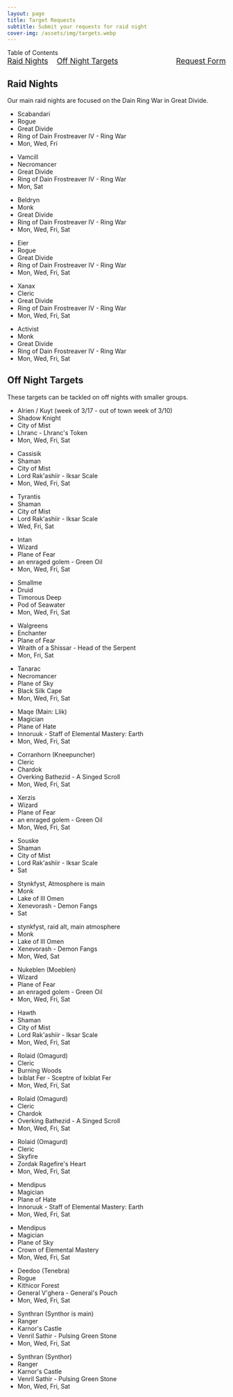 ```yaml
---
layout: page
title: Target Requests
subtitle: Submit your requests for raid night
cover-img: /assets/img/targets.webp
---
```


<div class="toc-heading">Table of Contents</div>
<div style="display: flex; justify-content: space-between; align-items: center; font-size: 1.25em; margin-bottom: 20px;">
  <div style="display: flex; gap: 20px; flex: 1;">
    <a href="#raid-nights">Raid Nights</a>
    <a href="#off-night-targets">Off Night Targets</a>
  </div>
  <div style="margin-left: 20px;">
    <a href="https://docs.google.com/forms/d/e/1FAIpQLSfrdGZCRdUpdJ14DtRNTurlymNWYFvUbFBp0GvLOXvZb9JApA/viewform">Request Form</a>
  </div>
</div>

<h2 id="raid-nights">Raid Nights</h2>
<p class="raid-description">Our main raid nights are focused on the Dain Ring War in Great Divide.</p>
<div class="card-container">
  <div class="card rogue">
    <ul>
      <li>Scabandari</li>
      <li>Rogue</li>
      <li>Great Divide</li>
      <li>Ring of Dain Frostreaver IV - Ring War</li>
      <li>Mon, Wed, Fri</li>
    </ul>
  </div>
  <div class="card necromancer">
    <ul>
      <li>Vamcill</li>
      <li>Necromancer</li>
      <li>Great Divide</li>
      <li>Ring of Dain Frostreaver IV - Ring War</li>
      <li>Mon, Sat</li>
    </ul>
  </div>
  <div class="card monk">
    <ul>
      <li>Beldryn</li>
      <li>Monk</li>
      <li>Great Divide</li>
      <li>Ring of Dain Frostreaver IV - Ring War</li>
      <li>Mon, Wed, Fri, Sat</li>
    </ul>
  </div>
  <div class="card rogue">
    <ul>
      <li>Eier</li>
      <li>Rogue</li>
      <li>Great Divide</li>
      <li>Ring of Dain Frostreaver IV - Ring War</li>
      <li>Mon, Wed, Fri, Sat</li>
    </ul>
  </div>
  <div class="card cleric">
    <ul>
      <li>Xanax</li>
      <li>Cleric</li>
      <li>Great Divide</li>
      <li>Ring of Dain Frostreaver IV - Ring War</li>
      <li>Mon, Wed, Fri, Sat</li>
    </ul>
  </div>
  <div class="card monk">
    <ul>
      <li>Activist</li>
      <li>Monk</li>
      <li>Great Divide</li>
      <li>Ring of Dain Frostreaver IV - Ring War</li>
      <li>Mon, Wed, Fri, Sat</li>
    </ul>
  </div>
</div>

<h2 id="off-night-targets">Off Night Targets</h2>
<p class="raid-description">These targets can be tackled on off nights with smaller groups.</p>
<div class="card-container">
  <div class="card shadow-knight">
    <ul>
      <li>Alrien / Kuyt (week of 3/17 - out of town week of 3/10)</li>
      <li>Shadow Knight</li>
      <li>City of Mist</li>
      <li>Lhranc - Lhranc's Token</li>
      <li>Mon, Wed, Fri, Sat</li>
    </ul>
  </div>
  <div class="card shaman">
    <ul>
      <li>Cassisik </li>
      <li>Shaman</li>
      <li>City of Mist</li>
      <li>Lord Rak'ashiir - Iksar Scale</li>
      <li>Mon, Wed, Fri, Sat</li>
    </ul>
  </div>
  <div class="card shaman">
    <ul>
      <li>Tyrantis</li>
      <li>Shaman</li>
      <li>City of Mist</li>
      <li>Lord Rak'ashiir - Iksar Scale</li>
      <li>Wed, Fri, Sat</li>
    </ul>
  </div>
  <div class="card wizard">
    <ul>
      <li>Intan</li>
      <li>Wizard</li>
      <li>Plane of Fear</li>
      <li>an enraged golem - Green Oil</li>
      <li>Mon, Wed, Fri, Sat</li>
    </ul>
  </div>
  <div class="card druid">
    <ul>
      <li>Smallme</li>
      <li>Druid</li>
      <li>Timorous Deep</li>
      <li>Pod of Seawater</li>
      <li>Mon, Wed, Fri, Sat</li>
    </ul>
  </div>
  <div class="card enchanter">
    <ul>
      <li>Walgreens</li>
      <li>Enchanter</li>
      <li>Plane of Fear</li>
      <li>Wraith of a Shissar - Head of the Serpent</li>
      <li>Mon, Fri, Sat</li>
    </ul>
  </div>
  <div class="card necromancer">
    <ul>
      <li>Tanarac</li>
      <li>Necromancer</li>
      <li>Plane of Sky</li>
      <li>Black Silk Cape</li>
      <li>Mon, Wed, Fri, Sat</li>
    </ul>
  </div>
  <div class="card magician">
    <ul>
      <li>Maqe (Main: Llik)</li>
      <li>Magician</li>
      <li>Plane of Hate</li>
      <li>Innoruuk - Staff of Elemental Mastery: Earth</li>
      <li>Mon, Wed, Fri, Sat</li>
    </ul>
  </div>
  <div class="card cleric">
    <ul>
      <li>Corranhorn (Kneepuncher)</li>
      <li>Cleric</li>
      <li>Chardok</li>
      <li>Overking Bathezid - A Singed Scroll</li>
      <li>Mon, Wed, Fri, Sat</li>
    </ul>
  </div>
  <div class="card wizard">
    <ul>
      <li>Xerzis</li>
      <li>Wizard</li>
      <li>Plane of Fear</li>
      <li>an enraged golem - Green Oil</li>
      <li>Mon, Wed, Fri, Sat</li>
    </ul>
  </div>
  <div class="card shaman">
    <ul>
      <li>Souske</li>
      <li>Shaman</li>
      <li>City of Mist</li>
      <li>Lord Rak'ashiir - Iksar Scale</li>
      <li>Sat</li>
    </ul>
  </div>
  <div class="card monk">
    <ul>
      <li>Stynkfyst, Atmosphere is main</li>
      <li>Monk</li>
      <li>Lake of Ill Omen</li>
      <li>Xenevorash - Demon Fangs</li>
      <li>Sat</li>
    </ul>
  </div>
  <div class="card monk">
    <ul>
      <li>stynkfyst, raid alt, main atmosphere</li>
      <li>Monk</li>
      <li>Lake of Ill Omen</li>
      <li>Xenevorash - Demon Fangs</li>
      <li>Mon, Wed, Sat</li>
    </ul>
  </div>
  <div class="card wizard">
    <ul>
      <li>Nukeblen (Moeblen)</li>
      <li>Wizard</li>
      <li>Plane of Fear</li>
      <li>an enraged golem - Green Oil</li>
      <li>Mon, Wed, Fri, Sat</li>
    </ul>
  </div>
  <div class="card shaman">
    <ul>
      <li>Hawth</li>
      <li>Shaman</li>
      <li>City of Mist</li>
      <li>Lord Rak'ashiir - Iksar Scale</li>
      <li>Mon, Wed, Fri, Sat</li>
    </ul>
  </div>
  <div class="card cleric">
    <ul>
      <li>Rolaid (Omagurd)</li>
      <li>Cleric</li>
      <li>Burning Woods</li>
      <li>Ixiblat Fer - Sceptre of Ixiblat Fer</li>
      <li>Mon, Wed, Fri, Sat</li>
    </ul>
  </div>
  <div class="card cleric">
    <ul>
      <li>Rolaid (Omagurd)</li>
      <li>Cleric</li>
      <li>Chardok</li>
      <li>Overking Bathezid - A Singed Scroll</li>
      <li>Mon, Wed, Fri, Sat</li>
    </ul>
  </div>
  <div class="card cleric">
    <ul>
      <li>Rolaid (Omagurd)</li>
      <li>Cleric</li>
      <li>Skyfire</li>
      <li>Zordak Ragefire's Heart</li>
      <li>Mon, Wed, Fri, Sat</li>
    </ul>
  </div>
  <div class="card magician">
    <ul>
      <li>Mendipus</li>
      <li>Magician</li>
      <li>Plane of Hate</li>
      <li>Innoruuk - Staff of Elemental Mastery: Earth</li>
      <li>Mon, Wed, Fri, Sat</li>
    </ul>
  </div>
  <div class="card magician">
    <ul>
      <li>Mendipus</li>
      <li>Magician</li>
      <li>Plane of Sky</li>
      <li>Crown of Elemental Mastery</li>
      <li>Mon, Wed, Fri, Sat</li>
    </ul>
  </div>
  <div class="card rogue">
    <ul>
      <li>Deedoo (Tenebra)</li>
      <li>Rogue</li>
      <li>Kithicor Forest</li>
      <li>General V'ghera - General's Pouch</li>
      <li>Mon, Wed, Fri, Sat</li>
    </ul>
  </div>
  <div class="card ranger">
    <ul>
      <li>Synthran (Synthor is main)</li>
      <li>Ranger</li>
      <li>Karnor's Castle</li>
      <li>Venril Sathir - Pulsing Green Stone</li>
      <li>Mon, Wed, Fri, Sat</li>
    </ul>
  </div>
  <div class="card ranger">
    <ul>
      <li>Synthran (Synthor)</li>
      <li>Ranger</li>
      <li>Karnor's Castle</li>
      <li>Venril Sathir - Pulsing Green Stone</li>
      <li>Mon, Wed, Fri, Sat</li>
    </ul>
  </div>
</div>

